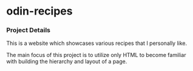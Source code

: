 # odin-recipes

### Project Details
This is a website which showcases various recipes that I personally like. 

The main focus of this project is to utilize only HTML to become familiar with building the hierarchy and layout of a page. 